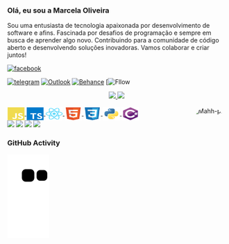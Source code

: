 ### Olá, eu sou a Marcela Oliveira 

Sou uma entusiasta de tecnologia apaixonada por desenvolvimento de software e afins. 
Fascinada por desafios de programação e sempre em busca de aprender algo novo. Contribuindo para a comunidade de código aberto e desenvolvendo soluções inovadoras. 
Vamos colaborar e criar juntos!

  [![facebook](https://img.shields.io/badge/Facebook-1877F2?style=for-the-badge&logo=facebook&logoColor=white)](https://www.facebook.com/profile.php?id=100077130312022)

 [![telegram](https://img.shields.io/badge/Telegram-2CA5E0?style=for-the-badge&logo=telegram&logoColor=white/)](https://web.telegram.org/k/)
  [![Outlook](https://img.shields.io/badge/Microsoft_Outlook-0078D4?style=for-the-badge&logo=microsoft-outlook&logoColor=white/)](https://outlook.office.com/mail/)
   [![Behance](https://img.shields.io/badge/-Behance-blue?style=for-the-badge&logo=behance&logoColor=white/)](https://www.behance.net/)
   [![Fllow](https://img.shields.io/github/followers/{MahhOliveira}.svg?style=social&label=Follow&maxAge=2592000/)
   
   
   
  
<div align="center">
  <a href="https://github.com/Mahholiveira">
  <img height="180em" src="https://github-readme-stats.vercel.app/api?username=Mahholiveira&show_icons=true&theme=dark&include_all_commits=true&count_private=true"/>
  <img height="180em" src="https://github-readme-stats.vercel.app/api/top-langs/?username=Mahholiveira&layout=compact&langs_count=7&theme=dark"/>
</div>

  <div style="display: inline_block"><br>
  <img align="center" alt="Mahh-Js" height="30" width="40" src="https://raw.githubusercontent.com/devicons/devicon/master/icons/javascript/javascript-plain.svg">
  <img align="center" alt="Mahh-Ts" height="30" width="40" src="https://raw.githubusercontent.com/devicons/devicon/master/icons/typescript/typescript-plain.svg">
  <img align="center" alt="Mahh-React" height="30" width="40" src="https://raw.githubusercontent.com/devicons/devicon/master/icons/react/react-original.svg">
  <img align="center" alt="Mahh-HTML" height="30" width="40" src="https://raw.githubusercontent.com/devicons/devicon/master/icons/html5/html5-original.svg">
  <img align="center" alt="Mahh-CSS" height="30" width="40" src="https://raw.githubusercontent.com/devicons/devicon/master/icons/css3/css3-original.svg">
  <img align="center" alt="Mahh-Python" height="30" width="40" src="https://raw.githubusercontent.com/devicons/devicon/master/icons/python/python-original.svg">
  <img align="center" alt="Mahh-Csharp" height="30" width="40" src="https://raw.githubusercontent.com/devicons/devicon/master/icons/csharp/csharp-original.svg">
  <img align="right" alt="Mahh-pic" height="150" style="border-radius:50px;" 
</div>



<div> 
  	<a href="https://www.twitch.tv/marcela_olv" target="_blank"><img src="https://img.shields.io/badge/Twitch-9146FF?style=for-the-badge&logo=twitch&logoColor=white" target="_blank"></a>
 <a href="https://discord.marce0306" target="_blank"><img src="https://img.shields.io/badge/Discord-7289DA?style=for-the-badge&logo=discord&logoColor=white" target="_blank"></a> 
  <a href = "oliveirasilvamarcela11@gmail.com"><img src="https://img.shields.io/badge/-Gmail-%23333?style=for-the-badge&logo=gmail&logoColor=white" target="_blank"></a>
  <a href="https://www.linkedin.com/in/marcela-oliveira-707916252" target="_blank"><img src="https://img.shields.io/badge/-LinkedIn-%230077B5?style=for-the-badge&logo=linkedin&logoColor=white" target="_blank"></a> 
 
 <div> 
  
### GitHub Activity

![Snake animation](https://github.com/MahhOliveira/MahhOliveira/blob/output/github-contribution-grid-snake.svg)

